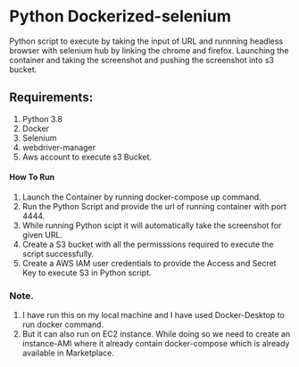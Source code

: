 # Python Dockerized-selenium

   Python script to execute by taking the input of URL and runnning headless browser with selenium hub by linking the chrome and firefox. Launching the container and taking the screenshot and pushing the screenshot 
   into s3 bucket.
   
   
  ## Requirements:
  
 1. Python 3.8
 2. Docker
 3. Selenium
 4. webdriver-manager
 5. Aws account to execute s3 Bucket.
 
 #### How To Run 
1. Launch the Container by running docker-compose up command.
2. Run the Python Script and provide the url of running container with port 4444.
3. While running Python scipt it will automatically take the screenshot for given URL.
4. Create a S3 bucket with all the permisssions required to execute the script successfully.
5. Create a AWS IAM user credentials to provide the Access and Secret Key to execute S3 in Python script.

### Note.

1. I have run this on my local machine and I have used Docker-Desktop to run docker command.
2. But it can also run on EC2 instance. While doing so we need to create an instance-AMI where it already contain docker-compose which is already available in Marketplace.
